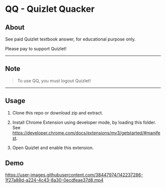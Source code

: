 # QQ - Quizlet Quacker

## About

See paid Quizlet textbook answer, for educational purpose only.

Please pay to support Quizlet!

---

## Note

> To use QQ, you must logout Quizlet!

---

## Usage

1. Clone this repo or download zip and extract.

2. Install Chrome Extension using developer mode, by loading this folder. See <https://developer.chrome.com/docs/extensions/mv3/getstarted/#manifest>.

3. Open Quizlet and enable this extension.

## Demo

<https://user-images.githubusercontent.com/38447974/142237286-1f27a88d-a224-4c43-8a30-0ecdfeae37d8.mp4>
